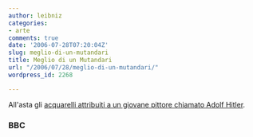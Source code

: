 ```yaml
---
author: leibniz
categories:
- arte
comments: true
date: '2006-07-28T07:20:04Z'
slug: meglio-di-un-mutandari
title: Meglio di un Mutandari
url: "/2006/07/28/meglio-di-un-mutandari/"
wordpress_id: 2268

---
```

All'asta gli [acquarelli attribuiti a un giovane pittore chiamato Adolf Hitler](http://news.bbc.co.uk/2/hi/uk_news/england/cornwall/5222108.stm).

### BBC
